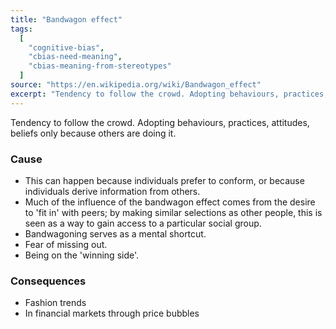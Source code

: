 ```yaml
---
title: "Bandwagon effect"
tags:
  [
    "cognitive-bias",
    "cbias-need-meaning",
    "cbias-meaning-from-stereotypes"
  ]
source: "https://en.wikipedia.org/wiki/Bandwagon_effect"
excerpt: "Tendency to follow the crowd. Adopting behaviours, practices, attitudes, beliefs only because others are doing it."
---
```


Tendency to follow the crowd. Adopting behaviours, practices, attitudes, beliefs only because others are doing it.

### Cause

- This can happen because individuals prefer to conform, or because individuals derive information from others.     
- Much of the influence of the bandwagon effect comes from the desire to 'fit in' with peers; by making similar selections as other people, this is seen as a way to gain access to a particular social group.
- Bandwagoning serves as a mental shortcut.
- Fear of missing out.
- Being on the 'winning side'.


### Consequences

- Fashion trends
- In financial markets through price bubbles
